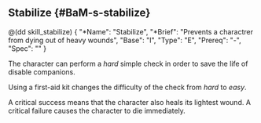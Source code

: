 ## Stabilize {#BaM-s-stabilize}

@(dd skill_stabilize)
{ 
  "*Name": "Stabilize",
  "*Brief": "Prevents a charactrer from dying out of heavy wounds",
  "Base": "I",
  "Type": "E",
  "Prereq": "-",
  "Spec": ""
}

The character can perform a *hard* simple check in order to save the life
of disable companions. 

Using a first-aid kit changes the difficulty of the check from *hard* to *easy*.

A critical success means that the character also heals its lightest wound. A 
critical failure causes the character to die immediately.
